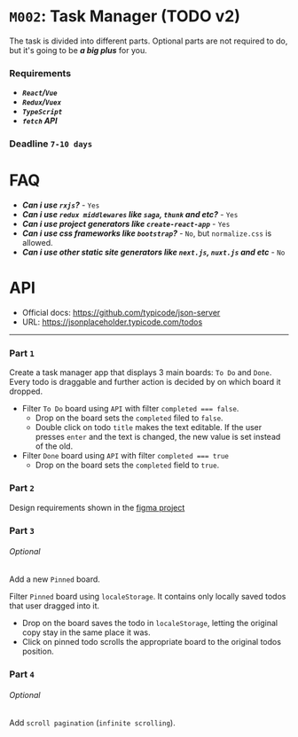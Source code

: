 # `M002`: Task Manager (TODO v2)
The task is divided into different parts. Optional parts are not required
to do, but it's going to be ***a big plus*** for you.

### Requirements
+ ***`React`/`Vue`***
+ ***`Redux`/`Vuex`***
+ ***`TypeScript`***
+ ***`fetch` API***

### Deadline `7-10 days`

# FAQ
+ ***Can i use `rxjs`?*** - `Yes`
+ ***Can i use `redux middlewares` like `saga`, `thunk` and etc?*** - `Yes`
+ ***Can i use project generators like `create-react-app`*** - `Yes`
+ ***Can i use css frameworks like `bootstrap`?*** - `No`, but `normalize.css` is allowed.
+ ***Can i use other static site generators like `next.js`, `nuxt.js` and etc*** - `No`

# API
+ Official docs: https://github.com/typicode/json-server
+ URL: https://jsonplaceholder.typicode.com/todos

---

### Part `1`
Create a task manager app that displays 3 main boards: `To Do` and `Done`.
Every todo is draggable and further action is decided by on which board it dropped.

+ Filter `To Do` board using `API` with filter `completed === false`.
  - Drop on the board sets the `completed` filed to `false`.
  - Double click on todo `title` makes the text editable. If the user presses `enter`
    and the text is changed, the new value is set instead of the old.
+ Filter `Done` board using `API` with filter `completed === true`
  - Drop on the board sets the `completed` field to `true`.

### Part `2`
Design requirements shown in the [figma project](https://www.figma.com/file/ZmX8H1qMc8k5fivTHty6dH/Azimutlabs-Front-Developer-Tasks?node-id=56%3A11)

### Part `3`
###### Optional

Add a new `Pinned` board.

Filter `Pinned` board using `localeStorage`. It contains only locally saved
todos that user dragged into it.
  - Drop on the board saves the todo in `localeStorage`, letting the original copy
    stay in the same place it was.
  - Click on pinned todo scrolls the appropriate board to the original todos position.

### Part `4`
###### Optional

Add `scroll pagination` (`infinite scrolling`).
